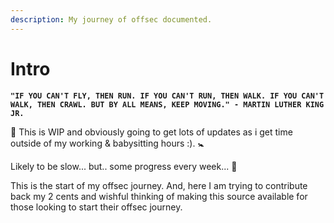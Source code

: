 ```yaml
---
description: My journey of offsec documented.
---
```


# Intro

**`"IF YOU CAN'T FLY, THEN RUN. IF YOU CAN'T RUN, THEN WALK. IF YOU CAN'T WALK, THEN CRAWL. BUT BY ALL MEANS, KEEP MOVING." - MARTIN LUTHER KING JR.`**

🚧 This is WIP and obviously going to get lots of updates as i get time outside of my working & babysitting hours :\). 🚼 

Likely to be slow... but.. some progress every week... 🤞 

This is the start of my offsec journey. And, here I am trying to contribute back my 2 cents and wishful thinking of making this source available for those looking to start their offsec journey.

